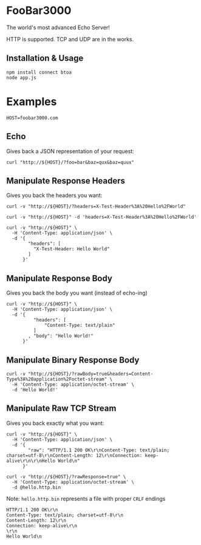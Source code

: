 FooBar3000
===

The world's most advanced Echo Server!

HTTP is supported.
TCP and UDP are in the works.

Installation & Usage
---

    npm install connect btoa
    node app.js

Examples
===

    HOST=foobar3000.com

Echo
---

Gives back a JSON representation of your request:

    curl "http://${HOST}/?foo=bar&baz=qux&baz=quux"

Manipulate Response Headers
---

Gives you back the headers you want:

    curl -v "http://${HOST}/?headers=X-Test-Header%3A%20Hello%2FWorld"

    curl -v "http://${HOST}" -d 'headers=X-Test-Header%3A%20Hello%2FWorld'

    curl -v "http://${HOST}" \
      -H 'Content-Type: application/json' \
      -d '{
            "headers": [
              "X-Test-Header: Hello World"
            ]
          }'

Manipulate Response Body
---

Gives you back the body you want (instead of echo-ing)

    curl -v "http://${HOST}" \
      -H 'Content-Type: application/json' \
      -d '{
              "headers": [
                  "Content-Type: text/plain"
              ]
            , "body": "Hello World!"
          }'

Manipulate Binary Response Body
---

    curl -v "http://${HOST}/?rawBody=true&headers=Content-Type%3A%20application%2Foctet-stream" \
      -H 'Content-Type: application/octet-stream' \
      -d 'Hello World!'

Manipulate Raw TCP Stream
---

Gives you back exactly what you want:

    curl -v "http://${HOST}" \
      -H 'Content-Type: application/json' \
      -d '{
            "raw": "HTTP/1.1 200 OK\r\nContent-Type: text/plain; charset=utf-8\r\nContent-Length: 12\r\nConnection: keep-alive\r\n\r\nHello World\n"
          }'

    curl -v "http://${HOST}/?rawResponse=true" \
      -H 'Content-Type: application/octet-stream' \
      -d @hello.http.bin

Note: `hello.http.bin` represents a file with proper `CRLF` endings

    HTTP/1.1 200 OK\r\n
    Content-Type: text/plain; charset=utf-8\r\n
    Content-Length: 12\r\n
    Connection: keep-alive\r\n
    \r\n
    Hello World\n
